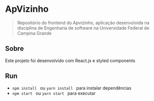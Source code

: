 # ApVizinho
> Repositório do frontend do Apvizinho, aplicação desenvolvida na disciplina de Engenharia de software na Universidade Federal de Campina Grande

## Sobre
Este projeto foi desenvolvido com React.js e styled components

## Run
- ```npm install ``` ou ```yarn install ``` para instalar dependências
- ```npm start ``` ou ```yarn start ``` para executar

